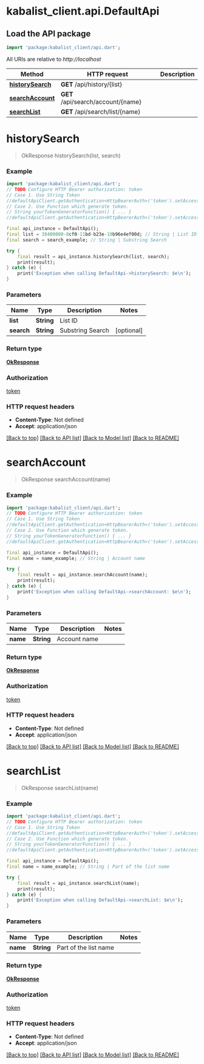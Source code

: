 # kabalist_client.api.DefaultApi

## Load the API package
```dart
import 'package:kabalist_client/api.dart';
```

All URIs are relative to *http://localhost*

Method | HTTP request | Description
------------- | ------------- | -------------
[**historySearch**](DefaultApi.md#historysearch) | **GET** /api/history/{list} | 
[**searchAccount**](DefaultApi.md#searchaccount) | **GET** /api/search/account/{name} | 
[**searchList**](DefaultApi.md#searchlist) | **GET** /api/search/list/{name} | 


# **historySearch**
> OkResponse historySearch(list, search)



### Example
```dart
import 'package:kabalist_client/api.dart';
// TODO Configure HTTP Bearer authorization: token
// Case 1. Use String Token
//defaultApiClient.getAuthentication<HttpBearerAuth>('token').setAccessToken('YOUR_ACCESS_TOKEN');
// Case 2. Use Function which generate token.
// String yourTokenGeneratorFunction() { ... }
//defaultApiClient.getAuthentication<HttpBearerAuth>('token').setAccessToken(yourTokenGeneratorFunction);

final api_instance = DefaultApi();
final list = 38400000-8cf0-11bd-b23e-10b96e4ef00d; // String | List ID
final search = search_example; // String | Substring Search

try {
    final result = api_instance.historySearch(list, search);
    print(result);
} catch (e) {
    print('Exception when calling DefaultApi->historySearch: $e\n');
}
```

### Parameters

Name | Type | Description  | Notes
------------- | ------------- | ------------- | -------------
 **list** | **String**| List ID | 
 **search** | **String**| Substring Search | [optional] 

### Return type

[**OkResponse**](OkResponse.md)

### Authorization

[token](../README.md#token)

### HTTP request headers

 - **Content-Type**: Not defined
 - **Accept**: application/json

[[Back to top]](#) [[Back to API list]](../README.md#documentation-for-api-endpoints) [[Back to Model list]](../README.md#documentation-for-models) [[Back to README]](../README.md)

# **searchAccount**
> OkResponse searchAccount(name)



### Example
```dart
import 'package:kabalist_client/api.dart';
// TODO Configure HTTP Bearer authorization: token
// Case 1. Use String Token
//defaultApiClient.getAuthentication<HttpBearerAuth>('token').setAccessToken('YOUR_ACCESS_TOKEN');
// Case 2. Use Function which generate token.
// String yourTokenGeneratorFunction() { ... }
//defaultApiClient.getAuthentication<HttpBearerAuth>('token').setAccessToken(yourTokenGeneratorFunction);

final api_instance = DefaultApi();
final name = name_example; // String | Account name

try {
    final result = api_instance.searchAccount(name);
    print(result);
} catch (e) {
    print('Exception when calling DefaultApi->searchAccount: $e\n');
}
```

### Parameters

Name | Type | Description  | Notes
------------- | ------------- | ------------- | -------------
 **name** | **String**| Account name | 

### Return type

[**OkResponse**](OkResponse.md)

### Authorization

[token](../README.md#token)

### HTTP request headers

 - **Content-Type**: Not defined
 - **Accept**: application/json

[[Back to top]](#) [[Back to API list]](../README.md#documentation-for-api-endpoints) [[Back to Model list]](../README.md#documentation-for-models) [[Back to README]](../README.md)

# **searchList**
> OkResponse searchList(name)



### Example
```dart
import 'package:kabalist_client/api.dart';
// TODO Configure HTTP Bearer authorization: token
// Case 1. Use String Token
//defaultApiClient.getAuthentication<HttpBearerAuth>('token').setAccessToken('YOUR_ACCESS_TOKEN');
// Case 2. Use Function which generate token.
// String yourTokenGeneratorFunction() { ... }
//defaultApiClient.getAuthentication<HttpBearerAuth>('token').setAccessToken(yourTokenGeneratorFunction);

final api_instance = DefaultApi();
final name = name_example; // String | Part of the list name

try {
    final result = api_instance.searchList(name);
    print(result);
} catch (e) {
    print('Exception when calling DefaultApi->searchList: $e\n');
}
```

### Parameters

Name | Type | Description  | Notes
------------- | ------------- | ------------- | -------------
 **name** | **String**| Part of the list name | 

### Return type

[**OkResponse**](OkResponse.md)

### Authorization

[token](../README.md#token)

### HTTP request headers

 - **Content-Type**: Not defined
 - **Accept**: application/json

[[Back to top]](#) [[Back to API list]](../README.md#documentation-for-api-endpoints) [[Back to Model list]](../README.md#documentation-for-models) [[Back to README]](../README.md)

